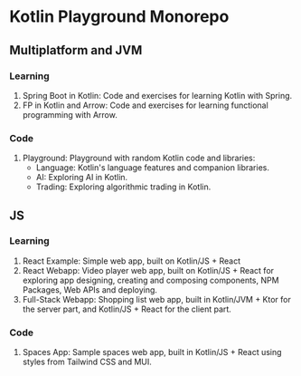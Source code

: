 # Kotlin Playground Monorepo

## Multiplatform and JVM
### Learning
1. Spring Boot in Kotlin: Code and exercises for learning Kotlin with Spring.
2. FP in Kotlin and Arrow: Code and exercises for learning functional programming with Arrow.

### Code
1. Playground: Playground with random Kotlin code and libraries:
   - Language: Kotlin's language features and companion libraries.
   - AI: Exploring AI in Kotlin.
   - Trading: Exploring algorithmic trading in Kotlin.
     
## JS
### Learning
1. React Example: Simple web app, built on Kotlin/JS + React
2. React Webapp: Video player web app, built on Kotlin/JS + React for exploring app designing, creating and composing components, NPM Packages, Web APIs and deploying.
3. Full-Stack Webapp: Shopping list web app, built in Kotlin/JVM + Ktor for the server part, and Kotlin/JS + React for the client part.

### Code
1. Spaces App: Sample spaces web app, built in Kotlin/JS + React using styles from Tailwind CSS and MUI.
